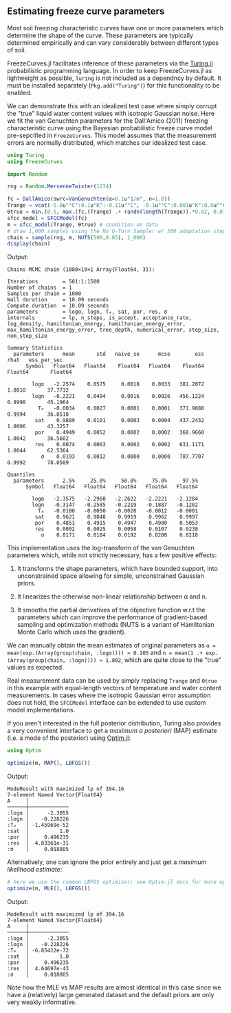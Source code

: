 ## Estimating freeze curve parameters

Most soil freezing characteristic curves have one or more parameters which determine the shape of the curve. These parameters are typically determined empirically and can vary considerably between different types of soil.

FreezeCurves.jl facilitates inference of these parameters via the [Turing.jl](https://turing.ml) probabilistic programming language. In order to keep FreezeCurves.jl as lightweight as possible, `Turing` is not included as a dependncy by default. It must be installed separately (`Pkg.add("Turing")`) for this functionality to be enabled.

We can demonstrate this with an idealized test case where simply corrupt the "true" liquid water content values with isotropic Gaussian noise. Here we fit the van Genuchten parameters for the Dall'Amico (2011) freezing characteristic curve using the Bayesian probabilistic freeze curve model pre-sepcified in `FreezeCurves`. This model assumes that the measurement errors are normally distributed, which matches our idealized test case.

```julia
using Turing
using FreezeCurves

import Random

rng = Random.MersenneTwister(1234)

fc = DallAmico(swrc=VanGenuchten(α=0.1u"1/m", n=1.8))
Trange = vcat(-5.0u"°C":0.1u"K":-0.11u"°C", -0.1u"°C":0.001u"K":0.0u"°C")
θtrue = min.(0.5, max.(fc.(Trange) .+ randn(length(Trange)).*0.02, 0.0))
sfcc_model = SFCCModel(fc)
m = sfcc_model(Trange, θtrue) # condition on data
# draw 1,000 samples using the No U-Turn Sampler w/ 500 adaptation steps and 85% target acceptance rate; gradients are computed automatically by Turing using forward-mode automatic differentiation (ForwardDiff.jl).
chain = sample(rng, m, NUTS(500,0.85), 1_000)
display(chain)
```
Output:
```
Chains MCMC chain (1000×19×1 Array{Float64, 3}):

Iterations        = 501:1:1500
Number of chains  = 1
Samples per chain = 1000
Wall duration     = 10.09 seconds
Compute duration  = 10.09 seconds
parameters        = logα, logn, Tₘ, sat, por, res, σ
internals         = lp, n_steps, is_accept, acceptance_rate, log_density, hamiltonian_energy, hamiltonian_energy_error, max_hamiltonian_energy_error, tree_depth, numerical_error, step_size, nom_step_size

Summary Statistics
  parameters      mean       std   naive_se      mcse        ess      rhat   ess_per_sec 
      Symbol   Float64   Float64    Float64   Float64    Float64   Float64       Float64 

        logα   -2.2574    0.0575     0.0018    0.0033   381.2072    1.0010       37.7732
        logn   -0.2221    0.0494     0.0016    0.0026   456.1224    0.9990       45.1964
          Tₘ   -0.0034    0.0027     0.0001    0.0001   371.9088    0.9994       36.8518
         sat    0.9889    0.0101     0.0003    0.0004   437.2432    1.0006       43.3257
         por    0.4949    0.0052     0.0002    0.0002   368.9660    1.0042       36.5602
         res    0.0074    0.0063     0.0002    0.0002   631.1171    1.0044       62.5364
           σ    0.0193    0.0012     0.0000    0.0000   787.7707    0.9992       78.0589

Quantiles
  parameters      2.5%     25.0%     50.0%     75.0%     97.5% 
      Symbol   Float64   Float64   Float64   Float64   Float64 

        logα   -2.3575   -2.2960   -2.2622   -2.2221   -2.1284
        logn   -0.3147   -0.2585   -0.2219   -0.1887   -0.1282
          Tₘ   -0.0100   -0.0050   -0.0028   -0.0012   -0.0001
         sat    0.9621    0.9848    0.9919    0.9962    0.9997
         por    0.4851    0.4915    0.4947    0.4980    0.5053
         res    0.0002    0.0025    0.0058    0.0107    0.0238
           σ    0.0171    0.0184    0.0192    0.0200    0.0218
```

This implementation uses the log-transform of the van Genuchten parameters which, while not strictly necessary, has a few positive effects:

1) It transforms the shape parameters, which have bounded support, into unconstrained space allowing for simple, unconstrained Gaussian priors.

2) It linearizes the otherwise non-linear relationship between α and n.

3) It smooths the partial derivatives of the objective function w.r.t the parameters which can improve the performance of gradient-based sampling and optimization methods (NUTS is a variant of Hamiltonian Monte Carlo which uses the gradient).

We can manually obtain the mean estimates of original parameters as `α = mean(exp.(Array(group(chain, :logα)))) ≈ 0.105` and `n = mean(1 .+ exp.(Array(group(chain, :logn)))) ≈ 1.802`, which are quite close to the "true" values as expected.

Real measurement data can be used by simply replacing `Trange` and `θtrue` in this example with equal-length vectors of temperature and water content measurements. In cases where the isotropic Gaussian error assumption does not hold, the `SFCCModel` interface can be extended to use custom model implementations.

If you aren't interested in the full posterior distribution, Turing also provides a very convenient interface to get a *maximum a posteriori* (MAP) estimate (i.e. a mode of the posterior) using [Optim.jl](https://github.com/JuliaNLSolvers/Optim.jl):

```julia
using Optim

optimize(m, MAP(), LBFGS())
```
Output:
```
ModeResult with maximized lp of 394.16
7-element Named Vector{Float64}
A     │ 
──────┼─────────────
:logα │      -2.3055
:logn │    -0.228226
:Tₘ   │ -1.45969e-52
:sat  │          1.0
:por  │     0.496235
:res  │  4.83361e-31
:σ    │     0.018805
```

Alternatively, one can ignore the prior entirely and just get a *maximum likelihood estimate*:

```julia
# here we use the common LBFGS optimizer; see Optim.jl docs for more options
optimize(m, MLE(), LBFGS())
```
Output:
```
ModeResult with maximized lp of 394.16
7-element Named Vector{Float64}
A     │ 
──────┼─────────────
:logα │      -2.3055
:logn │    -0.228226
:Tₘ   │ -6.85422e-72
:sat  │          1.0
:por  │     0.496235
:res  │  4.64697e-43
:σ    │     0.018805
```

Note how the MLE vs MAP results are almost identical in this case since we have a (relatively) large generated dataset and the default priors are only very weakly informative.
